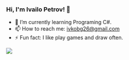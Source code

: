 ### Hi, I'm Ivailo Petrov! 👋

- 🌱 I’m currently learning Programing C#.
- 📫 How to reach me: ivkobg26@gmail.com
- ⚡ Fun fact: I like play games and draw often.


<img src="https://github-readme-stats.vercel.app/api?username=IvailoPetrov06&theme=dark&show_icons=true">
<Top Langs="https://github-readme-stats.vercel.app/api/top-langs/?username=IvailoPetrov06&layout=compact">
